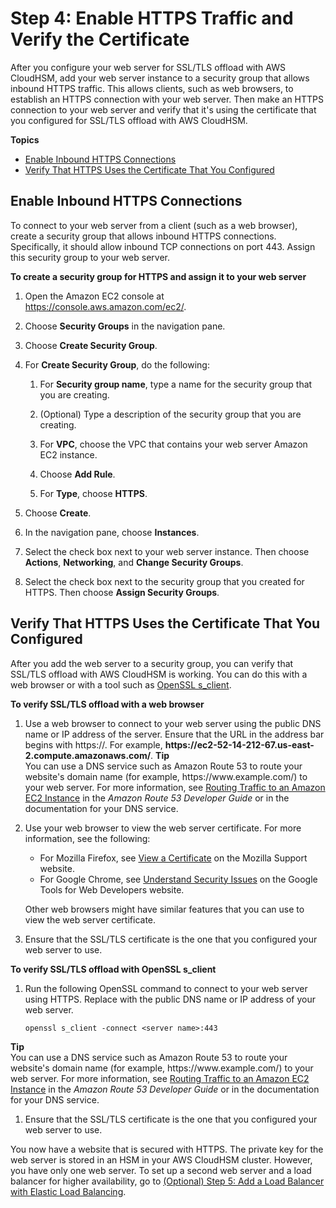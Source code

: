 # Step 4: Enable HTTPS Traffic and Verify the Certificate<a name="ssl-offload-enable-traffic-and-verify-certificate"></a>

After you configure your web server for SSL/TLS offload with AWS CloudHSM, add your web server instance to a security group that allows inbound HTTPS traffic\. This allows clients, such as web browsers, to establish an HTTPS connection with your web server\. Then make an HTTPS connection to your web server and verify that it's using the certificate that you configured for SSL/TLS offload with AWS CloudHSM\.

**Topics**
+ [Enable Inbound HTTPS Connections](#ssl-offload-add-security-group-linux)
+ [Verify That HTTPS Uses the Certificate That You Configured](#ssl-offload-verify-https-connection-linux)

## Enable Inbound HTTPS Connections<a name="ssl-offload-add-security-group-linux"></a>

To connect to your web server from a client \(such as a web browser\), create a security group that allows inbound HTTPS connections\. Specifically, it should allow inbound TCP connections on port 443\. Assign this security group to your web server\. 

**To create a security group for HTTPS and assign it to your web server**

1. Open the Amazon EC2 console at [https://console\.aws\.amazon\.com/ec2/](https://console.aws.amazon.com/ec2/)\.

1. Choose **Security Groups** in the navigation pane\.

1. Choose **Create Security Group**\.

1. For **Create Security Group**, do the following:

   1. For **Security group name**, type a name for the security group that you are creating\.

   1. \(Optional\) Type a description of the security group that you are creating\.

   1. For **VPC**, choose the VPC that contains your web server Amazon EC2 instance\.

   1. Choose **Add Rule**\.

   1. For **Type**, choose **HTTPS**\.

1. Choose **Create**\.

1. In the navigation pane, choose **Instances**\.

1. Select the check box next to your web server instance\. Then choose **Actions**, **Networking**, and **Change Security Groups**\.

1. Select the check box next to the security group that you created for HTTPS\. Then choose **Assign Security Groups**\.

## Verify That HTTPS Uses the Certificate That You Configured<a name="ssl-offload-verify-https-connection-linux"></a>

After you add the web server to a security group, you can verify that SSL/TLS offload with AWS CloudHSM is working\. You can do this with a web browser or with a tool such as [OpenSSL s\_client](https://www.openssl.org/docs/manmaster/man1/s_client.html)\.

**To verify SSL/TLS offload with a web browser**

1. Use a web browser to connect to your web server using the public DNS name or IP address of the server\. Ensure that the URL in the address bar begins with https://\. For example, **https://ec2\-52\-14\-212\-67\.us\-east\-2\.compute\.amazonaws\.com/**\.
**Tip**  
You can use a DNS service such as Amazon Route 53 to route your website's domain name \(for example, https://www\.example\.com/\) to your web server\. For more information, see [Routing Traffic to an Amazon EC2 Instance](http://docs.aws.amazon.com/Route53/latest/DeveloperGuide/routing-to-ec2-instance.html) in the *Amazon Route 53 Developer Guide* or in the documentation for your DNS service\.

1. Use your web browser to view the web server certificate\. For more information, see the following:
   + For Mozilla Firefox, see [View a Certificate](https://support.mozilla.org/en-US/kb/secure-website-certificate#w_view-a-certificate) on the Mozilla Support website\.
   + For Google Chrome, see [Understand Security Issues](https://developers.google.com/web/tools/chrome-devtools/security) on the Google Tools for Web Developers website\.

   Other web browsers might have similar features that you can use to view the web server certificate\.

1. Ensure that the SSL/TLS certificate is the one that you configured your web server to use\.

**To verify SSL/TLS offload with OpenSSL s\_client**

1. Run the following OpenSSL command to connect to your web server using HTTPS\. Replace *<server name>* with the public DNS name or IP address of your web server\. 

   ```
   openssl s_client -connect <server name>:443
   ```
**Tip**  
You can use a DNS service such as Amazon Route 53 to route your website's domain name \(for example, https://www\.example\.com/\) to your web server\. For more information, see [Routing Traffic to an Amazon EC2 Instance](http://docs.aws.amazon.com/Route53/latest/DeveloperGuide/routing-to-ec2-instance.html) in the *Amazon Route 53 Developer Guide* or in the documentation for your DNS service\.

1. Ensure that the SSL/TLS certificate is the one that you configured your web server to use\.

You now have a website that is secured with HTTPS\. The private key for the web server is stored in an HSM in your AWS CloudHSM cluster\. However, you have only one web server\. To set up a second web server and a load balancer for higher availability, go to [\(Optional\) Step 5: Add a Load Balancer with Elastic Load Balancing](ssl-offload-add-load-balancing.md)\.